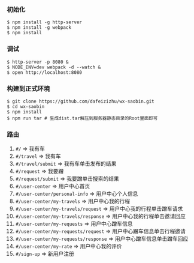 ### 初始化

    $ npm install -g http-server
    $ npm install -g webpack
    $ npm install

### 调试

    $ http-server -p 8080 &
    $ NODE_ENV=dev webpack -d --watch &
    $ open http://localhost:8080

### 构建到正式环境

    $ git clone https://github.com/dafeizizhu/wx-saobin.git
    $ cd wx-saobin
    $ npm install
    $ npm run tar # 生成dist.tar解压到服务器静态目录的Root里面即可

### 路由

1. `#/` => 我有车
2. `#/travel` => 我有车
3. `#/travel/submit` => 我有车单击发布的结果
4. `#/request` => 我要蹭
5. `#/request/submit` => 我要蹭单击搜索的结果
7. `#/user-center` => 用户中心首页
8. `#/user-center/personal-info` => 用户中心个人信息
9. `#/user-center/my-travels` => 用户中心我的行程
10. `#/user-center/my-travels/request` => 用户中心我的行程单击蹭车请求
11. `#/user-center/my-travels/response` => 用户中心我的行程单击邀请回应
12. `#/user-center/my-requests` => 用户中心蹭车信息
13. `#/user-center/my-requests/request` => 用户中心蹭车信息单击行程邀请
14. `#/user-center/my-requests/response` => 用户中心蹭车信息单击蹭车回应
15. `#/user-center/my-rate` => 用户中心我的评价
16. `#/sign-up` => 新用户注册
